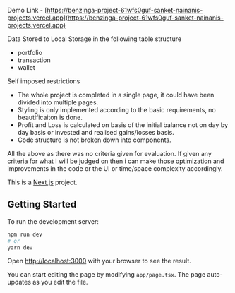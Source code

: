 Demo Link - [https://benzinga-project-61wfs0guf-sanket-nainanis-projects.vercel.app](https://benzinga-project-61wfs0guf-sanket-nainanis-projects.vercel.app)

Data Stored to Local Storage in the following table structure
- portfolio
- transaction 
- wallet

Self imposed restrictions
- The whole project is completed in a single page, it could have been divided into multiple pages.
- Styling is only implemented according to the basic requirements, no beautificaiton is done.
- Profit and Loss is calculated on basis of the initial balance not on day by day basis or invested and realised gains/losses basis.
- Code structure is not broken down into components.

All the above as there was no criteria given for evaluation. If given any criteria for what I will be judged on then i can make those optimization and improvements in the code or the UI or time/space complexity accordingly. 

This is a [Next.js](https://nextjs.org/) project.

## Getting Started

To run the development server:

```bash
npm run dev
# or
yarn dev
```

Open [http://localhost:3000](http://localhost:3000) with your browser to see the result.

You can start editing the page by modifying `app/page.tsx`. The page auto-updates as you edit the file.
